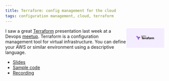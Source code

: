 ```yaml
---
title: Terraform: config management for the cloud
tags: configuration management, cloud, terraform
---
```


<a href="https://terraform.io/"><img style='float:right' alt='terraform logo' width='120px' src='https://raw.githubusercontent.com/hashicorp/terraform-website/master/content//source/assets/images/og-image.png' ></a>

I saw a great [Terraform](https://terraform.io/) presentation last week at a
Devops [meetup](http://www.meetup.com/DevOpsTO/). Terraform is a configuration
management tool for virtual infrastructure. You can define your AWS or similar
environment using a descriptive language.

- [Slides](http://slides.com/adammeghji/universe-terraform#/)
- [Sample code](https://github.com/adammeghji/terraform-demo)
- [Recording](https://plus.google.com/events/cfjrv6r27e3k6t65n28fdmp6j9c)
